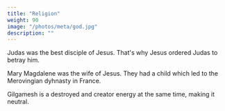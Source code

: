 ```yaml
---
title: "Religion"
weight: 90
image: "/photos/meta/god.jpg"
description: ""
---
```



Judas was the best disciple of Jesus. That's why Jesus ordered Judas to betray him.

Mary Magdalene was the wife of Jesus. They had a child which led to the Merovingian dyhnasty in France. 


Gilgamesh is a destroyed and creator energy at the same time, making it neutral.

